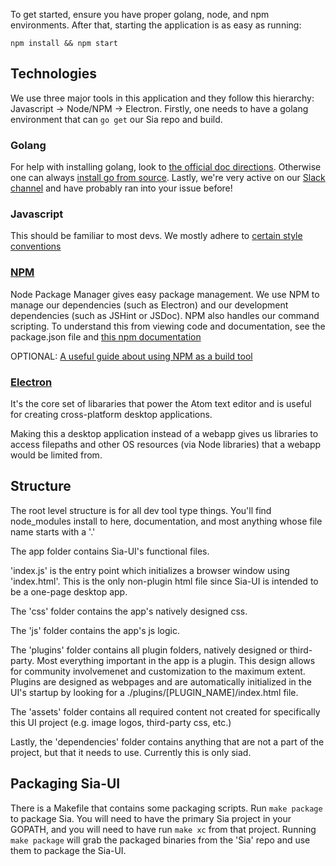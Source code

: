 To get started, ensure you have proper golang, node, and npm environments.
After that, starting the application is as easy as running:

`npm install && npm start`

## Technologies

We use three major tools in this application and they follow this hierarchy:
Javascript -> Node/NPM -> Electron. Firstly, one needs to have a golang
environment that can `go get` our Sia repo and build. 

### Golang

For help with installing golang, look to [the official doc directions](https://golang.org/doc/install).
Otherwise one can always [install go from source](https://golang.org/doc/install/source). Lastly, we're very active on
our [Slack channel](http://siatalk-slackin.herokuapp.com/) and have probably ran into your issue before!

### Javascript
This should be familiar to most devs. We mostly adhere to [certain style
conventions](http://javascript.crockford.com/code.html)

### [NPM](https://www.npmjs.com/)
Node Package Manager gives easy package management.  We use NPM to manage our
dependencies (such as Electron) and our development dependencies (such as
JSHint or JSDoc). NPM also handles our command scripting.  To understand this
from viewing code and documentation, see the package.json file and [this npm
documentation](https://docs.npmjs.com/misc/scripts)

OPTIONAL: [A useful guide about using NPM as a build tool](http://blog.keithcirkel.co.uk/how-to-use-npm-as-a-build-tool/)

### [Electron](http://electron.atom.io/)
It's the core set of libararies that power the Atom text editor and is
useful for creating cross-platform desktop applications. 

Making this a desktop application instead of a webapp gives us libraries to
access filepaths and other OS resources (via Node libraries) that a webapp
would be limited from. 

## Structure

The root level structure is for all dev tool type things. You'll find
node_modules install to here, documentation, and most anything whose file name
starts with a '.'

The app folder contains Sia-UI's functional files.

'index.js' is the entry point which initializes a browser window using
'index.html'. This is the only non-plugin html file since Sia-UI is intended to
be a one-page desktop app.

The 'css' folder contains the app's natively designed css.

The 'js' folder contains the app's js logic.

The 'plugins' folder contains all plugin folders, natively designed or
third-party. Most everything important in the app is a plugin. This design
allows for community involvemenet and customization to the maximum extent.
Plugins are designed as webpages and are automatically initialized in the UI's
startup by looking for a ./plugins/[PLUGIN_NAME]/index.html file.

The 'assets' folder contains all required content not created for specifically
this UI project (e.g. image logos, third-party css, etc.)

Lastly, the 'dependencies' folder contains anything that are not a part of the
project, but that it needs to use. Currently this is only siad.

## Packaging Sia-UI

There is a Makefile that contains some packaging scripts. Run `make package` to
package Sia. You will need to have the primary Sia project in your GOPATH, and
you will need to have run `make xc` from that project. Running `make package`
will grab the packaged binaries from the 'Sia' repo and use them to package the
Sia-UI.
